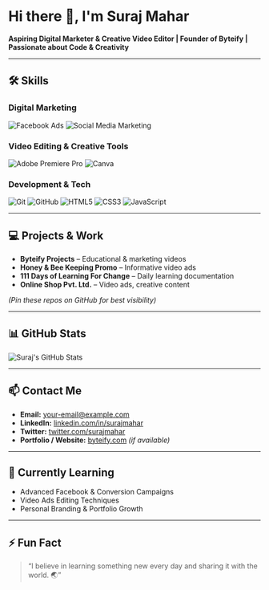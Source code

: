 # Hi there 👋, I'm Suraj Mahar

**Aspiring Digital Marketer & Creative Video Editor | Founder of Byteify | Passionate about Code & Creativity**

---

## 🛠️ Skills

### **Digital Marketing**
![Facebook Ads](https://img.shields.io/badge/Facebook%20Ads-4267B2?style=for-the-badge&logo=facebook) 
![Social Media Marketing](https://img.shields.io/badge/Social%20Media%20Marketing-1DA1F2?style=for-the-badge&logo=twitter)

### **Video Editing & Creative Tools**
![Adobe Premiere Pro](https://img.shields.io/badge/Adobe%20Premiere%20Pro-FF0000?style=for-the-badge&logo=adobe-premiere) 
![Canva](https://img.shields.io/badge/Canva-00C4CC?style=for-the-badge&logo=canva)

### **Development & Tech**
![Git](https://img.shields.io/badge/Git-F05032?style=for-the-badge&logo=git) 
![GitHub](https://img.shields.io/badge/GitHub-181717?style=for-the-badge&logo=github) 
![HTML5](https://img.shields.io/badge/HTML5-E34F26?style=for-the-badge&logo=html5)
![CSS3](https://img.shields.io/badge/CSS3-1572B6?style=for-the-badge&logo=css3)
![JavaScript](https://img.shields.io/badge/JavaScript-F7DF1E?style=for-the-badge&logo=javascript)

---

## 💻 Projects & Work

- **Byteify Projects** – Educational & marketing videos  
- **Honey & Bee Keeping Promo** – Informative video ads  
- **111 Days of Learning For Change** – Daily learning documentation  
- **Online Shop Pvt. Ltd.** – Video ads, creative content  

*(Pin these repos on GitHub for best visibility)*

---

## 📊 GitHub Stats
![Suraj's GitHub Stats](https://github-readme-stats.vercel.app/api?username=surajmhar&show_icons=true&theme=radical)

---

## 📫 Contact Me

- **Email:** your-email@example.com  
- **LinkedIn:** [linkedin.com/in/surajmahar](https://linkedin.com/in/surajmahar)  
- **Twitter:** [twitter.com/surajmahar](https://twitter.com/surajmahar)  
- **Portfolio / Website:** [byteify.com](https://byteify.com) *(if available)*

---

## 🌱 Currently Learning
- Advanced Facebook & Conversion Campaigns  
- Video Ads Editing Techniques  
- Personal Branding & Portfolio Growth

---

## ⚡ Fun Fact
> “I believe in learning something new every day and sharing it with the world. 🌏”
